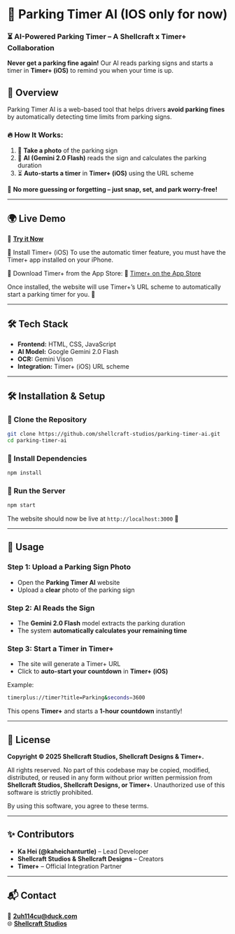 # 🚗 Parking Timer AI (IOS only for now)

### ⏳ AI-Powered Parking Timer – A **Shellcraft x Timer+** Collaboration  

**Never get a parking fine again!** Our AI reads parking signs and starts a timer in **Timer+ (iOS)** to remind you when your time is up.  

## 📌 Overview  

Parking Timer AI is a web-based tool that helps drivers **avoid parking fines** by automatically detecting time limits from parking signs.  

### 🔥 How It Works:  

1. 📸 **Take a photo** of the parking sign  
2. 🧠 **AI (Gemini 2.0 Flash)** reads the sign and calculates the parking duration  
3. ⏳ **Auto-starts a timer** in **Timer+ (iOS)** using the URL scheme  

🚀 **No more guessing or forgetting – just snap, set, and park worry-free!**  

---

## 🌍 Live Demo  

🔗 **[Try it Now](https://parkingai.glitch.me)**  

🔹 Install Timer+ (iOS)
To use the automatic timer feature, you must have the Timer+ app installed on your iPhone.

📲 Download Timer+ from the App Store:
🔗 [Timer+ on the App Store](https://apps.apple.com/us/app/timer-multiple-timers/id391564049)

Once installed, the website will use Timer+’s URL scheme to automatically start a parking timer for you. 🚀

---

## 🛠️ Tech Stack  

- **Frontend:** HTML, CSS, JavaScript  
- **AI Model:** Google Gemini 2.0 Flash  
- **OCR:** Gemini Vison
- **Integration:** Timer+ (iOS) URL scheme  

---

## 🛠️ Installation & Setup  

### 🔹 Clone the Repository  

```bash
git clone https://github.com/shellcraft-studios/parking-timer-ai.git
cd parking-timer-ai
```

### 🔹 Install Dependencies  

```bash
npm install
```

### 🔹 Run the Server  

```bash
npm start
```

The website should now be live at `http://localhost:3000` 🚀  

---

## 🚀 Usage  

### Step 1: Upload a Parking Sign Photo  

- Open the **Parking Timer AI** website  
- Upload a **clear** photo of the parking sign  

### Step 2: AI Reads the Sign  

- The **Gemini 2.0 Flash** model extracts the parking duration  
- The system **automatically calculates your remaining time**  

### Step 3: Start a Timer in Timer+  

- The site will generate a Timer+ URL  
- Click to **auto-start your countdown** in **Timer+ (iOS)**  

Example:  

```bash
timerplus://timer?title=Parking&seconds=3600
```

This opens **Timer+** and starts a **1-hour countdown** instantly!  

---

## 📜 License  

**Copyright © 2025 Shellcraft Studios, Shellcraft Designs & Timer+.**  

All rights reserved. No part of this codebase may be copied, modified, distributed, or reused in any form without prior written permission from **Shellcraft Studios, Shellcraft Designs, or Timer+**. Unauthorized use of this software is strictly prohibited.  

By using this software, you agree to these terms.  

---

## ✨ Contributors  

- **Ka Hei (@kaheichanturtle)** – Lead Developer  
- **Shellcraft Studios & Shellcraft Designs** – Creators  
- **Timer+** – Official Integration Partner  

---

## 📬 Contact  

📧 **2uh114cu@duck.com**  
🌐 **[Shellcraft Studios](https://www.shorturl.at/v8TYg)**  

